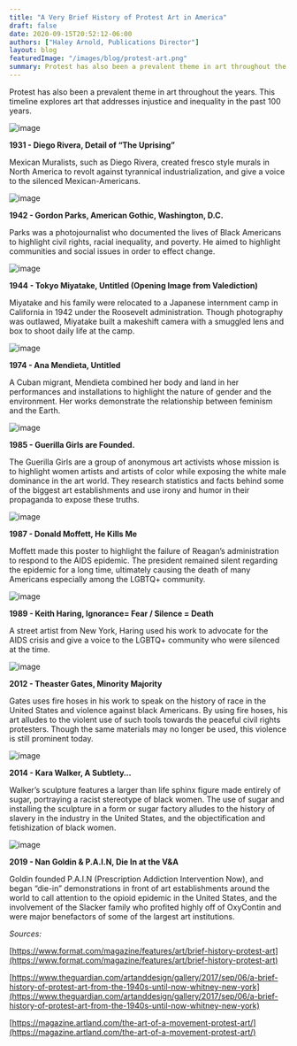 ```yaml
---
title: "A Very Brief History of Protest Art in America"
draft: false
date: 2020-09-15T20:52:12-06:00
authors: ["Haley Arnold, Publications Director"]
layout: blog
featuredImage: "/images/blog/protest-art.png"
summary: Protest has also been a prevalent theme in art throughout the years. This timeline explores art that addresses injustice and inequality in the past 100 years.
---
```


Protest has also been a prevalent theme in art throughout the years. This timeline explores art that addresses injustice and inequality in the past 100 years.

![image](/images/blog/post/protest/1.jpg#blog)

**1931 - Diego Rivera, Detail of “The Uprising”**

Mexican Muralists, such as Diego Rivera, created fresco style murals in North America to revolt against tyrannical industrialization, and give a voice to the silenced Mexican-Americans.

![image](/images/blog/post/protest/2.jpg#blog)

**1942 - Gordon Parks, American Gothic, Washington, D.C.**

Parks was a photojournalist who documented the lives of Black Americans to highlight civil rights, racial inequality, and poverty. He aimed to highlight communities and social issues in order to effect change. 

![image](/images/blog/post/protest/3.jpg#blog)

**1944 - Tokyo Miyatake, Untitled (Opening Image from Valediction)**

Miyatake and his family were relocated to a Japanese internment camp in California in 1942 under the Roosevelt administration. Though photography was outlawed, Miyatake built a makeshift camera with a smuggled lens and box to shoot daily life at the camp.

![image](/images/blog/post/protest/4.jpg#blog)

**1974 - Ana Mendieta, Untitled**

A Cuban migrant, Mendieta combined her body and land in her performances and installations to highlight the nature of gender and the environment. Her works demonstrate the relationship between feminism and the Earth.

![image](/images/blog/post/protest/5.jpg#blog)

**1985 - Guerilla Girls are Founded.**

The Guerilla Girls are a group of anonymous art activists whose mission is to highlight women artists and artists of color while exposing the white male dominance in the art world. They research statistics and facts behind some of the biggest art establishments and use irony and humor in their propaganda to expose these truths. 

![image](/images/blog/post/protest/6.jpg#blog)

**1987 - Donald Moffett, He Kills Me**

Moffett made this poster to highlight the failure of Reagan’s administration to respond to the AIDS epidemic. The president remained silent regarding the epidemic for a long time, ultimately causing the death of many Americans especially among the LGBTQ+ community.

![image](/images/blog/post/protest/7.jpg#blog)

**1989 - Keith Haring, Ignorance= Fear / Silence = Death**

A street artist from New York, Haring used his work to advocate for the AIDS crisis and give a voice to the LGBTQ+ community who were silenced at the time.

![image](/images/blog/post/protest/8.jpg#blog)

**2012 - Theaster Gates, Minority Majority**

Gates uses fire hoses in his work to speak on the history of race in the United States and violence against black Americans. By using fire hoses, his art alludes to the violent use of such tools towards the peaceful civil rights protesters. Though the same materials may no longer be used, this violence is still prominent today. 

![image](/images/blog/post/protest/9.png#blog)

**2014 - Kara Walker, A Subtlety…**

Walker’s sculpture features a larger than life sphinx figure made entirely of sugar, portraying a racist stereotype of black women. The use of sugar and installing the sculpture in a form or sugar factory alludes to the history of slavery in the industry in the United States, and the objectification and fetishization of black women.

![image](/images/blog/post/protest/10.jpg#blog)

**2019 - Nan Goldin &amp; P.A.I.N, Die In at the V&A**

Goldin founded P.A.I.N (Prescription Addiction Intervention Now), and began “die-in” demonstrations in front of art establishments around the world to call attention to the opioid epidemic in the United States, and the involvement of the Slacker family who profited highly off of OxyContin and were major benefactors of some of the largest art institutions.

*Sources:*

[https://www.format.com/magazine/features/art/brief-history-protest-art](https://www.format.com/magazine/features/art/brief-history-protest-art)

[https://www.theguardian.com/artanddesign/gallery/2017/sep/06/a-brief-history-of-protest-art-from-the-1940s-until-now-whitney-new-york](https://www.theguardian.com/artanddesign/gallery/2017/sep/06/a-brief-history-of-protest-art-from-the-1940s-until-now-whitney-new-york)

[https://magazine.artland.com/the-art-of-a-movement-protest-art/](https://magazine.artland.com/the-art-of-a-movement-protest-art/)